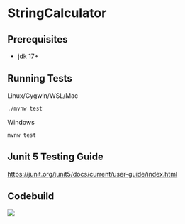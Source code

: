 # StringCalculator

## Prerequisites
- jdk 17+

## Running Tests
Linux/Cygwin/WSL/Mac
```bash
./mvnw test
```
Windows
```batch
mvnw test
```

## Junit 5 Testing Guide
https://junit.org/junit5/docs/current/user-guide/index.html

## Codebuild
![](https://codebuild.eu-north-1.amazonaws.com/badges?uuid=eyJlbmNyeXB0ZWREYXRhIjoiYzRlNCtndDN2T3RXV3BFeE9PdDhIT0EwcUJaSmFKZDIwS2xFZnE2c0IvSEQwZkM0eEtyT05VS3pCMjBmekh4eGt4MElaeWc2Ryt5cEJsaWJTcWZuZ21NPSIsIml2UGFyYW1ldGVyU3BlYyI6InV0QzgyQXRkKzlkTU1tejMiLCJtYXRlcmlhbFNldFNlcmlhbCI6MX0%3D&branch=main)

